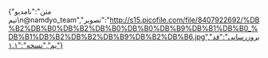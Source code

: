 {"متن":"نامدیو تیم\n@namdyo_team","تصویر":"http://s15.picofile.com/file/8407922692/%DB%B2%DB%B0%DB%B2%DB%B0%DB%B0%DB%B9%DB%B1%DB%B0_%DB%B1%DB%B2%DB%B2%DB%B9%DB%B2%DB%B6.jpg","بروزرسانی":"قدیم","نسخه":"۱.۱"}